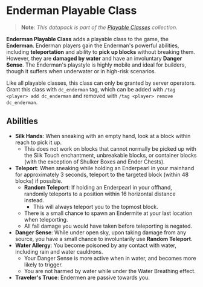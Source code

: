 # Enderman Playable Class

> **Note**: *This datapack is part of the [Playable Classes](https://github.com/Drakonkinst/DrakonsDatapacks/wiki/Playable-Classes) collection.*

**Enderman Playable Class** adds a playable class to the game, the **Enderman**. Enderman players gain the Enderman's powerful abilities, including **teleportation** and ability to **pick up blocks** without breaking them. However, they are **damaged by water** and have an involuntary **Danger Sense**. The Enderman's playstyle is highly mobile and ideal for builders, though it suffers when underwater or in high-risk scenarios.

Like all playable classes, this class can only be granted by server operators. Grant this class with `dc_enderman` tag, which can be added with `/tag <player> add dc_enderman` and removed with `/tag <player> remove dc_enderman`.

## Abilities

* **Silk Hands**: When sneaking with an empty hand, look at a block within reach to pick it up.
  * This does not work on blocks that cannot normally be picked up with the Silk Touch enchantment, unbreakable blocks, or container blocks (with the exception of Shulker Boxes and Ender Chests).
* **Teleport**: When sneaking while holding an Enderpearl in your mainhand for approximately 3 seconds, teleport to the targeted block (within 48 blocks) if possible.
  * **Random Teleport**: If holding an Enderpearl in your offhand, randomly teleports to a position within 16 horizontal distance instead.
    * This will always teleport you to the topmost block.
  * There is a small chance to spawn an Endermite at your last location when teleporting.
  * All fall damage you would have taken before teleporting is negated.
* **Danger Sense**: While under open sky, upon taking damage from any source, you have a small chance to involuntarily use **Random Teleport**.
* **Water Allergy**: You become poisoned by any contact with water, including rain and water cauldrons.
  * Your Danger Sense is more active when in water, and becomes more likely to trigger.
  * You are not harmed by water while under the Water Breathing effect.
* **Traveler's Truce**: Endermen are passive towards you.
